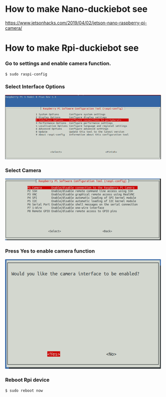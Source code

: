 # How to make Nano-duckiebot see
https://www.jetsonhacks.com/2019/04/02/jetson-nano-raspberry-pi-camera/

# How to make Rpi-duckiebot see

### Go to settings and enable camera function.
```
$ sudo raspi-config
```

### Select **Interface Options**
![raspi_config](img/raspi_config.png)

### Select **Camera**
![raspi_config_camera](img/raspi_config_camera.png)

### Press **Yes** to enable camera function
![enable_camera](img/enable_camera.png)

### Reboot Rpi device
```
$ sudo reboot now
```
